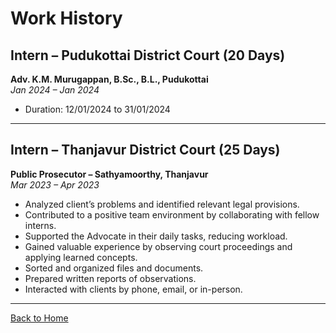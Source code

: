# Work History  

## Intern – Pudukottai District Court (20 Days)  
**Adv. K.M. Murugappan, B.Sc., B.L., Pudukottai**  
*Jan 2024 – Jan 2024*  

- Duration: 12/01/2024 to 31/01/2024  

---

## Intern – Thanjavur District Court (25 Days)  
**Public Prosecutor – Sathyamoorthy, Thanjavur**  
*Mar 2023 – Apr 2023*  

- Analyzed client’s problems and identified relevant legal provisions.  
- Contributed to a positive team environment by collaborating with fellow interns.  
- Supported the Advocate in their daily tasks, reducing workload.  
- Gained valuable experience by observing court proceedings and applying learned concepts.  
- Sorted and organized files and documents.  
- Prepared written reports of observations.  
- Interacted with clients by phone, email, or in-person.  

---

[Back to Home](index.md)
